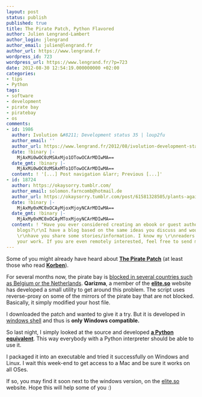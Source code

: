 ```yaml
---
layout: post
status: publish
published: true
title: The Pirate Patch, Python Flavored
author: Julien Lengrand-Lambert
author_login: jlengrand
author_email: julien@lengrand.fr
author_url: https://www.lengrand.fr
wordpress_id: 723
wordpress_url: https://www.lengrand.fr/?p=723
date: 2012-08-30 12:54:19.000000000 +02:00
categories:
- tips
- Python
tags:
- software
- development
- pirate bay
- piratebay
- os
comments:
- id: 1986
  author: Ivolution &#8211; Development status 35 | loup2fu
  author_email: ''
  author_url: https://www.lengrand.fr/2012/08/ivolution-development-status-35/
  date: !binary |-
    MjAxMi0wOC0zMSAxMjo1OTowOCArMDIwMA==
  date_gmt: !binary |-
    MjAxMi0wOC0zMSAxMTo1OTowOCArMDIwMA==
  content: ! '[...] Post navigation &larr; Previous [...]'
- id: 18724
  author: https://okaysorry.tumblr.com/
  author_email: solomon.farncomb@hotmail.de
  author_url: https://okaysorry.tumblr.com/post/61581328505/plants-against-zombies-2-cheats-most-important-tips
  date: !binary |-
    MjAxMy0xMC0xOCAyMjoxMjoyNCArMDIwMA==
  date_gmt: !binary |-
    MjAxMy0xMC0xOCAyMToxMjoyNCArMDIwMA==
  content: ! "Have you ever considered creating an ebook or guest authoring on other
    blogs?\r\nI have a blog based on the same ideas you discuss and would love to
    \r\nhave you share some stories/information. I know my \r\nreaders would value
    your work. If you are even remotely interested, feel free to send me an e mail."
---
```

Some of you might already have heard about <strong><a title="the pirate patch" href="https://elite.so/tpp/" target="_blank">The Pirate Patch</a></strong> (at least those who read <strong><a title="korben" href="https://korben.info/le-pirate-patch.html" target="_blank">Korben</a></strong>).

For several months now, the pirate bay is <a title="piratebay blocked" href="https://www.t-mobile.nl/sorry" target="_blank">blocked in several countries such as Belgium or the Netherlands</a>.
<strong>Qarizma</strong>, a member of the <strong><a title="elite.so" href="https://elite.so/" target="_blank">elite.so</a></strong> website has developed a small utility to get around this problem. The script uses reverse-proxy on some of the mirrors of the pirate bay that are not blocked. Basically, it simply modified your host file.

I downloaded the patch and wanted to give it a try. But it is developed in <a title="windows shell" href="https://en.wikipedia.org/wiki/Shell_(computing)" target="_blank">windows shell</a> and thus is <strong>only Windows compatible.</strong>

So last night, I simply looked at the source and developed <strong><a title="piratepatch in Python" href="https://gist.github.com/334576c898c0cd727075" target="_blank">a Python equivalent</a></strong>. This way everybody with a Python interpreter should be able to use it.

I packaged it into an executable and tried it successfully on Windows and Linux. I wait this week-end to get access to a Mac and be sure it works on all OSes.

If so, you may find it soon next to the windows version, on the <a title="elite.so" href="https://elite.so/" target="_blank">elite.so</a> website.
Hope this will help some of you :)
